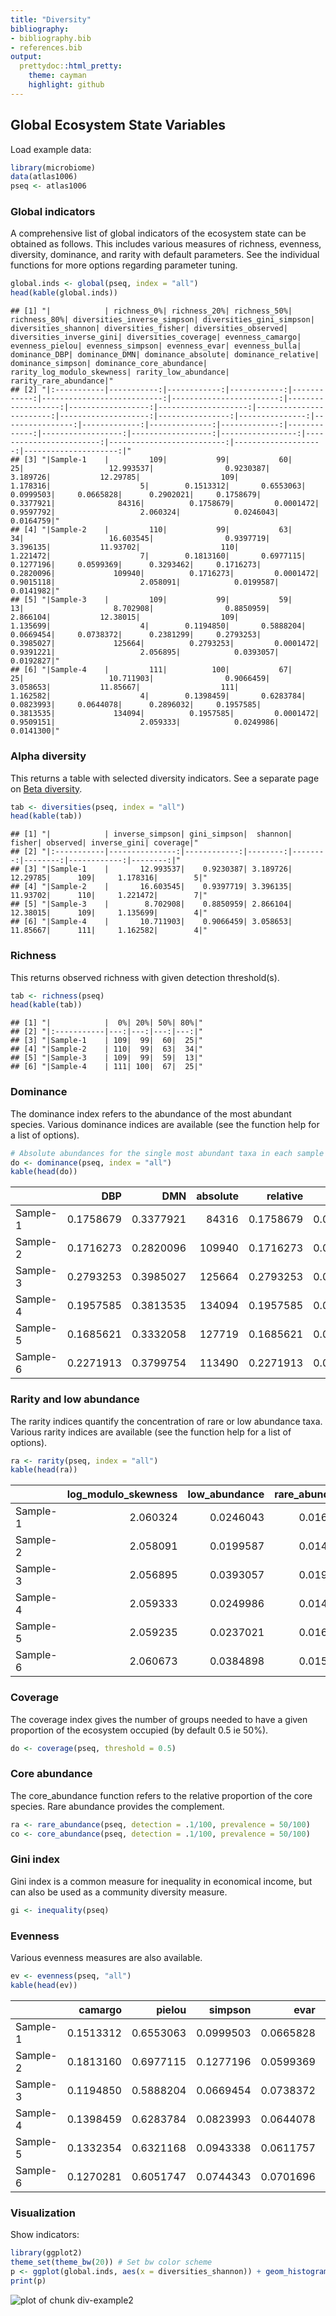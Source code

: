 ```yaml
---
title: "Diversity"
bibliography: 
- bibliography.bib
- references.bib
output: 
  prettydoc::html_pretty:
    theme: cayman
    highlight: github
---
```

<!--
  %\VignetteEngine{knitr::rmarkdown}
  %\VignetteIndexEntry{microbiome tutorial - diversity}
  %\usepackage[utf8]{inputenc}
  %\VignetteEncoding{UTF-8}  
-->


## Global Ecosystem State Variables 

Load example data:


```r
library(microbiome)
data(atlas1006)
pseq <- atlas1006
```


### Global indicators


A comprehensive list of global indicators of the ecosystem state can be obtained as follows. This includes various measures of richness, evenness, diversity, dominance, and rarity with default parameters. See the individual functions for more options regarding parameter tuning.


```r
global.inds <- global(pseq, index = "all")
head(kable(global.inds))
```

```
## [1] "|            | richness_0%| richness_20%| richness_50%| richness_80%| diversities_inverse_simpson| diversities_gini_simpson| diversities_shannon| diversities_fisher| diversities_observed| diversities_inverse_gini| diversities_coverage| evenness_camargo| evenness_pielou| evenness_simpson| evenness_evar| evenness_bulla| dominance_DBP| dominance_DMN| dominance_absolute| dominance_relative| dominance_simpson| dominance_core_abundance| rarity_log_modulo_skewness| rarity_low_abundance| rarity_rare_abundance|"
## [2] "|:-----------|-----------:|------------:|------------:|------------:|---------------------------:|------------------------:|-------------------:|------------------:|--------------------:|------------------------:|--------------------:|----------------:|---------------:|----------------:|-------------:|--------------:|-------------:|-------------:|------------------:|------------------:|-----------------:|------------------------:|--------------------------:|--------------------:|---------------------:|"
## [3] "|Sample-1    |         109|           99|           60|           25|                   12.993537|                0.9230387|            3.189726|           12.29785|                  109|                 1.178316|                    5|        0.1513312|       0.6553063|        0.0999503|     0.0665828|      0.2902021|     0.1758679|     0.3377921|              84316|          0.1758679|         0.0001472|                0.9597792|                   2.060324|            0.0246043|             0.0164759|"
## [4] "|Sample-2    |         110|           99|           63|           34|                   16.603545|                0.9397719|            3.396135|           11.93702|                  110|                 1.221472|                    7|        0.1813160|       0.6977115|        0.1277196|     0.0599369|      0.3293462|     0.1716273|     0.2820096|             109940|          0.1716273|         0.0001472|                0.9015118|                   2.058091|            0.0199587|             0.0141982|"
## [5] "|Sample-3    |         109|           99|           59|           13|                    8.702908|                0.8850959|            2.866104|           12.38015|                  109|                 1.135699|                    4|        0.1194850|       0.5888204|        0.0669454|     0.0738372|      0.2381299|     0.2793253|     0.3985027|             125664|          0.2793253|         0.0001472|                0.9391221|                   2.056895|            0.0393057|             0.0192827|"
## [6] "|Sample-4    |         111|          100|           67|           25|                   10.711903|                0.9066459|            3.058653|           11.85667|                  111|                 1.162582|                    4|        0.1398459|       0.6283784|        0.0823993|     0.0644078|      0.2896032|     0.1957585|     0.3813535|             134094|          0.1957585|         0.0001472|                0.9509151|                   2.059333|            0.0249986|             0.0141300|"
```


### Alpha diversity

This returns a table with selected diversity indicators. See a separate page on [Beta diversity](Betadiversity.html).


```r
tab <- diversities(pseq, index = "all")
head(kable(tab))
```

```
## [1] "|            | inverse_simpson| gini_simpson|  shannon|   fisher| observed| inverse_gini| coverage|"
## [2] "|:-----------|---------------:|------------:|--------:|--------:|--------:|------------:|--------:|"
## [3] "|Sample-1    |       12.993537|    0.9230387| 3.189726| 12.29785|      109|     1.178316|        5|"
## [4] "|Sample-2    |       16.603545|    0.9397719| 3.396135| 11.93702|      110|     1.221472|        7|"
## [5] "|Sample-3    |        8.702908|    0.8850959| 2.866104| 12.38015|      109|     1.135699|        4|"
## [6] "|Sample-4    |       10.711903|    0.9066459| 3.058653| 11.85667|      111|     1.162582|        4|"
```


### Richness

This returns observed richness with given detection threshold(s).


```r
tab <- richness(pseq)
head(kable(tab))
```

```
## [1] "|            |  0%| 20%| 50%| 80%|"
## [2] "|:-----------|---:|---:|---:|---:|"
## [3] "|Sample-1    | 109|  99|  60|  25|"
## [4] "|Sample-2    | 110|  99|  63|  34|"
## [5] "|Sample-3    | 109|  99|  59|  13|"
## [6] "|Sample-4    | 111| 100|  67|  25|"
```


### Dominance 

The dominance index refers to the abundance of the most abundant species. Various dominance indices are available (see the function help for a list of options).


```r
# Absolute abundances for the single most abundant taxa in each sample
do <- dominance(pseq, index = "all")
kable(head(do))
```



|         |       DBP|       DMN| absolute|  relative|   simpson| core_abundance|
|:--------|---------:|---------:|--------:|---------:|---------:|--------------:|
|Sample-1 | 0.1758679| 0.3377921|    84316| 0.1758679| 0.0001472|      0.9597792|
|Sample-2 | 0.1716273| 0.2820096|   109940| 0.1716273| 0.0001472|      0.9015118|
|Sample-3 | 0.2793253| 0.3985027|   125664| 0.2793253| 0.0001472|      0.9391221|
|Sample-4 | 0.1957585| 0.3813535|   134094| 0.1957585| 0.0001472|      0.9509151|
|Sample-5 | 0.1685621| 0.3332058|   127719| 0.1685621| 0.0001472|      0.9438707|
|Sample-6 | 0.2271913| 0.3799754|   113490| 0.2271913| 0.0001472|      0.9557649|



### Rarity and low abundance

The rarity indices quantify the concentration of rare or low abundance taxa. Various rarity indices are available (see the function help for a list of options).


```r
ra <- rarity(pseq, index = "all")
kable(head(ra))
```



|         | log_modulo_skewness| low_abundance| rare_abundance|
|:--------|-------------------:|-------------:|--------------:|
|Sample-1 |            2.060324|     0.0246043|      0.0164759|
|Sample-2 |            2.058091|     0.0199587|      0.0141982|
|Sample-3 |            2.056895|     0.0393057|      0.0192827|
|Sample-4 |            2.059333|     0.0249986|      0.0141300|
|Sample-5 |            2.059235|     0.0237021|      0.0166293|
|Sample-6 |            2.060673|     0.0384898|      0.0151221|



### Coverage

The coverage index gives the number of groups needed to have a given proportion of the ecosystem occupied (by default 0.5 ie 50%).


```r
do <- coverage(pseq, threshold = 0.5)
```


### Core abundance

The core_abundance function refers to the relative proportion of the core species. Rare abundance provides the complement.


```r
ra <- rare_abundance(pseq, detection = .1/100, prevalence = 50/100)
co <- core_abundance(pseq, detection = .1/100, prevalence = 50/100)
```



### Gini index

Gini index is a common measure for inequality in economical income, but can also be used as a community diversity measure.


```r
gi <- inequality(pseq)
```


### Evenness

Various evenness measures are also available.


```r
ev <- evenness(pseq, "all")
kable(head(ev))
```



|         |   camargo|    pielou|   simpson|      evar|     bulla|
|:--------|---------:|---------:|---------:|---------:|---------:|
|Sample-1 | 0.1513312| 0.6553063| 0.0999503| 0.0665828| 0.2902021|
|Sample-2 | 0.1813160| 0.6977115| 0.1277196| 0.0599369| 0.3293462|
|Sample-3 | 0.1194850| 0.5888204| 0.0669454| 0.0738372| 0.2381299|
|Sample-4 | 0.1398459| 0.6283784| 0.0823993| 0.0644078| 0.2896032|
|Sample-5 | 0.1332354| 0.6321168| 0.0943338| 0.0611757| 0.2662343|
|Sample-6 | 0.1270281| 0.6051747| 0.0744343| 0.0701696| 0.2649482|




### Visualization

Show indicators:


```r
library(ggplot2)
theme_set(theme_bw(20)) # Set bw color scheme
p <- ggplot(global.inds, aes(x = diversities_shannon)) + geom_histogram()
print(p)
```

![plot of chunk div-example2](figure/div-example2-1.png)

